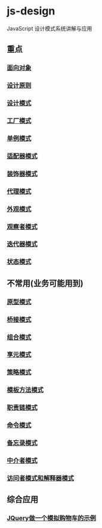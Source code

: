 # js-design
JavaScript 设计模式系统讲解与应用

## 重点

### [面向对象](https://github.com/luozyiii/js-design/blob/main/01-%E9%9D%A2%E5%90%91%E5%AF%B9%E8%B1%A1.md)

### [设计原则](https://github.com/luozyiii/js-design/blob/main/02-%E8%AE%BE%E8%AE%A1%E5%8E%9F%E5%88%99.md)

### [设计模式](https://github.com/luozyiii/js-design/blob/main/03-%E8%AE%BE%E8%AE%A1%E6%A8%A1%E5%BC%8F.md)

### [工厂模式](https://github.com/luozyiii/js-design/blob/main/04-%E5%B7%A5%E5%8E%82%E6%A8%A1%E5%BC%8F.md)

### [单例模式](https://github.com/luozyiii/js-design/blob/main/05-%E5%8D%95%E4%BE%8B%E6%A8%A1%E5%BC%8F.md)

### [适配器模式](https://github.com/luozyiii/js-design/blob/main/06-%E9%80%82%E9%85%8D%E5%99%A8%E6%A8%A1%E5%BC%8F.md)

### [装饰器模式](https://github.com/luozyiii/js-design/blob/main/07-%E8%A3%85%E9%A5%B0%E5%99%A8%E6%A8%A1%E5%BC%8F.md)

### [代理模式](https://github.com/luozyiii/js-design/blob/main/08-%E4%BB%A3%E7%90%86%E6%A8%A1%E5%BC%8F.md)

### [外观模式](https://github.com/luozyiii/js-design/blob/main/09-%E5%A4%96%E8%A7%82%E6%A8%A1%E5%BC%8F.md)

### [观察者模式](https://github.com/luozyiii/js-design/blob/main/10-%E8%A7%82%E5%AF%9F%E8%80%85%E6%A8%A1%E5%BC%8F.md)

### [迭代器模式](https://github.com/luozyiii/js-design/blob/main/11-%E8%BF%AD%E4%BB%A3%E5%99%A8%E6%A8%A1%E5%BC%8F.md)

### [状态模式](https://github.com/luozyiii/js-design/blob/main/12-%E7%8A%B6%E6%80%81%E6%A8%A1%E5%BC%8F.md)


## 不常用(业务可能用到)

### [原型模式](https://github.com/luozyiii/js-design/blob/main/13-%E5%8E%9F%E5%9E%8B%E6%A8%A1%E5%BC%8F.md)

### [桥接模式](https://github.com/luozyiii/js-design/blob/main/14-%E6%A1%A5%E6%8E%A5%E6%A8%A1%E5%BC%8F.md)

### [组合模式](https://github.com/luozyiii/js-design/blob/main/15-%E7%BB%84%E5%90%88%E6%A8%A1%E5%BC%8F.md)

### [享元模式](https://github.com/luozyiii/js-design/blob/main/16-%E4%BA%AB%E5%85%83%E6%A8%A1%E5%BC%8F.md)

### [策略模式](https://github.com/luozyiii/js-design/blob/main/17-%E7%AD%96%E7%95%A5%E6%A8%A1%E5%BC%8F.md)

### [模板方法模式](https://github.com/luozyiii/js-design/blob/main/18-%E6%A8%A1%E6%9D%BF%E6%96%B9%E6%B3%95%E6%A8%A1%E5%BC%8F.md)

### [职责链模式](https://github.com/luozyiii/js-design/blob/main/19-%E8%81%8C%E8%B4%A3%E9%93%BE%E6%A8%A1%E5%BC%8F.md)

### [命令模式](https://github.com/luozyiii/js-design/blob/main/20-%E5%91%BD%E4%BB%A4%E6%A8%A1%E5%BC%8F.md)

### [备忘录模式](https://github.com/luozyiii/js-design/blob/main/21-%E5%A4%87%E5%BF%98%E5%BD%95%E6%A8%A1%E5%BC%8F.md)

### [中介者模式](https://github.com/luozyiii/js-design/blob/main/22-%E4%B8%AD%E4%BB%8B%E8%80%85%E6%A8%A1%E5%BC%8F.md)

### [访问者模式和解释器模式](https://github.com/luozyiii/js-design/blob/main/23-%E8%AE%BF%E9%97%AE%E8%80%85%E6%A8%A1%E5%BC%8F%E5%92%8C%E8%A7%A3%E9%87%8A%E5%99%A8%E6%A8%A1%E5%BC%8F.md)


## 综合应用

### [JQuery做一个模拟购物车的示例](https://github.com/luozyiii/js-design/blob/main/24-JQuery%E5%81%9A%E4%B8%80%E4%B8%AA%E6%A8%A1%E6%8B%9F%E8%B4%AD%E7%89%A9%E8%BD%A6%E7%9A%84%E7%A4%BA%E4%BE%8B.md)